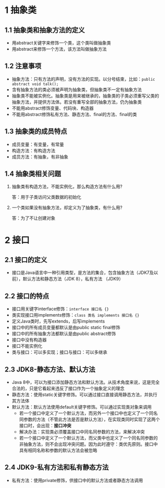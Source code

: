 # 1 抽象类

## 1.1 抽象类和抽象方法的定义

- 用abstract关键字来修饰一个类，这个类叫做抽象类
- 用abstract来修饰一个方法，该方法叫做抽象方法

## 1.2 注意事项

- 抽象方法：只有方法的声明，没有方法的实现。以分号结束，比如：`public abstract void talk();
  `
- 含有抽象方法的类必须被声明为抽象类，但抽象类不一定有抽象方法
- 抽象类不能被实例化。抽象类是用来被继承的，抽象类的子类必须重写父类的抽象方法，并提供方法体。若没有重写全部的抽象方法，仍为抽象类
- 不能用abstract修饰变量、代码块、构造器
- 不能用abstract修饰私有方法、静态方法、final的方法、final的类

## 1.3 抽象类的成员特点

- 成员变量：有变量，有常量
- 构造方法：有构造方法
- 成员方法：有抽象，有非抽象

## 1.4 抽象类相关问题

1. 抽象类有构造方法，不能实例化，那么构造方法有什么用?

   答：用于子类访问父类数据的初始化

2. 一个类如果没有抽象方法，却定义为了抽象类，有什么用?

   答：为了不让创建对象

# 2 接口

## 2.1 接口的定义

- 接口是Java语言中一种引用类型，是方法的集合，包含抽象方法（JDK7及以前），默认方法和静态方法（JDK 8），私有方法
  （JDK9）

## 2.2 接口的特点

- 接口用关键字interface修饰：`interface 接口名 {}`
- 类实现接口用implements修饰：`class 类名 implements 接口名 {}`
- 定义Java类时，先写extends，后写implements
- 接口中的所有成员变量都默认是由public static final修饰
- 接口中的所有抽象方法都默认是由public abstract修饰
- 接口中没有构造器
- 接口不能实例化
-  类与接口：可以多实现；接口与接口：可以多继承

## 2.3 JDK8-静态方法、默认方法

- Java 8中，可以为接口添加静态方法和默认方法。从技术角度来说，这是完全合法的，只是它看起来违反了接口作为一个抽象定义的理念
- 静态方法：使用static关键字修饰。可以通过接口直接调用静态方法，并执行其方法体
- 默认方法：默认方法使用default关键字修饰。可以通过实现类对象来调用
  - 若一个接口中定义了一个默认方法，而另外一个接口中也定义了一个同名同参数的方法（不管此方法是否是默认方法），在实现类同时实现了这两个接口时，会出现：**接口冲突**
  - 解决办法：实现类必须覆盖接口中同名同参数的方法，来解决冲突
  - 若一个接口中定义了一个默认方法，而父类中也定义了一个同名同参数的非抽象方法，则不会出现冲突问题。因为此时遵守：类优先原则。接口中具有相同名称和参数的默认方法会被忽略

## 2.4 JDK9-私有方法和私有静态方法

- 私有方法：使用private修饰，供接口中的默认方法或者静态方法调用
